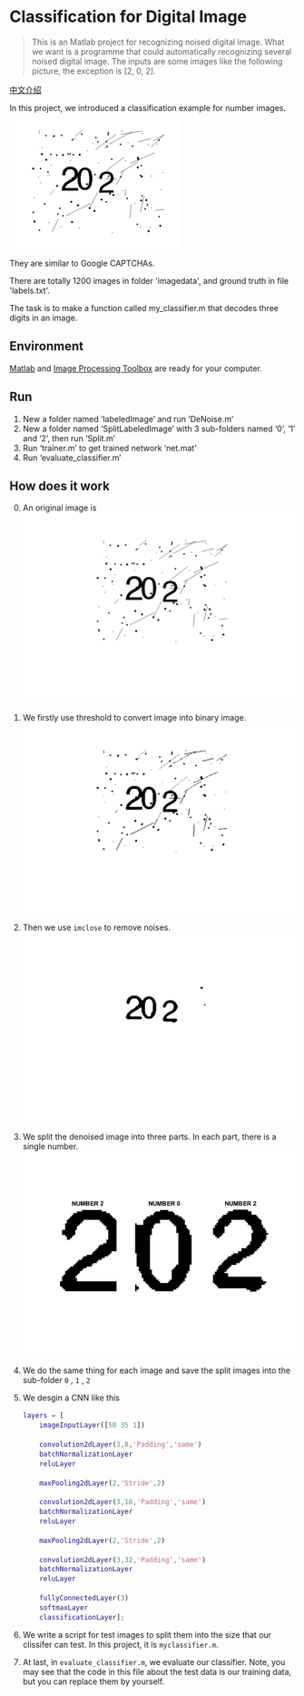 # Classification for Digital Image

> This is an Matlab project for recognizing noised digital image. What we want is a programme that could automatically  recognizing several noised digital image. The inputs are some images like the following picture, the exception is [2, 0, 2].

[中文介绍](README.CN.md)

In this project, we introduced a classification example for number images.  

![sample](.\FigForGithub\sample.png)

They are similar to Google CAPTCHAs. 

There are totally 1200 images in folder 'imagedata', and ground truth in file 'labels.txt'.

The task is to make a function called my_classifier.m that decodes three  digits in an image. 

## Environment

[Matlab](https://www.mathworks.com/products/matlab.html ) and [Image Processing Toolbox](https://www.mathworks.com/products/image.html) are ready for your computer.

## Run

1. New a folder named ‘labeledImage’ and run ‘DeNoise.m’
2. New a folder named ‘SplitLabeledImage’ with 3 sub-folders named ‘0’, ‘1’ and ‘2’, then run ‘Split.m’
3. Run ‘trainer.m’ to get trained network ‘net.mat’
4. Run ‘evaluate_classifier.m’

## How does it work

0. An original image is 
   ![I](.\FigForGithub\I.png)

1. We firstly use threshold to convert image into binary image.  
    ![Ibinary](.\FigForGithub\Ibinary.png)

2. Then we use `imclose`  to remove noises.
    ![IbinaryAfterClosing](.\FigForGithub\IbinaryAfterClosing.png)

3. We split the denoised image into three parts. In each part, there is a single number.
    ![split](.\FigForGithub\split.png)
4. We do the same thing for each image and save the split images into the sub-folder `0` , `1` , `2` 
5. We desgin a CNN like this

   ```matlab
   layers = [
       imageInputLayer([50 35 1])
       
       convolution2dLayer(3,8,'Padding','same')
       batchNormalizationLayer
       reluLayer
       
       maxPooling2dLayer(2,'Stride',2)
       
       convolution2dLayer(3,16,'Padding','same')
       batchNormalizationLayer
       reluLayer
       
       maxPooling2dLayer(2,'Stride',2)
       
       convolution2dLayer(3,32,'Padding','same')
       batchNormalizationLayer
       reluLayer
       
       fullyConnectedLayer(3)
       softmaxLayer
       classificationLayer];
   ```
5. We write a script for test images to split them into the size that our clissifer can test. In this project, it is `myclassifier.m`.
6. At last, in `evaluate_classifier.m`, we evaluate our classifier. Note, you may see that the code in this file about the test data is our training data, but you can replace them by yourself.








